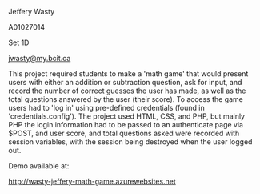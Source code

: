 Jeffery Wasty

A01027014

Set 1D

jwasty@my.bcit.ca

This project required students to make a 'math game' that would present users with either an addition or subtraction question, ask for input, and record the number of correct guesses the user has made, as well as the total questions answered by the user (their score). To access the game users had to 'log in' using pre-defined credentials (found in 'credentials.config'). The project used HTML, CSS, and PHP, but mainly PHP the login information had to be passed to an authenticate page via $POST, and user score, and total questions asked were recorded with session variables, with the session being destroyed when the user logged out.

Demo available at:

http://wasty-jeffery-math-game.azurewebsites.net

